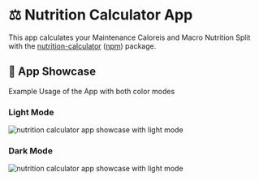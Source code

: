 # ⚖️ Nutrition Calculator App

This app calculates your Maintenance Caloreis and Macro Nutrition Split with
the [nutrition-calculator](https://github.com/fl0bauer/nutrition-calculator) ([npm](https://www.npmjs.com/package/nutrition-calculator))
package.

## 🎥 App Showcase

Example Usage of the App with both color modes

### Light Mode

![nutrition calculator app showcase with light mode](./public/showcase/app-showcase-light.gif)

### Dark Mode

![nutrition calculator app showcase with light mode](./public/showcase/app-showcase-dark.gif)
